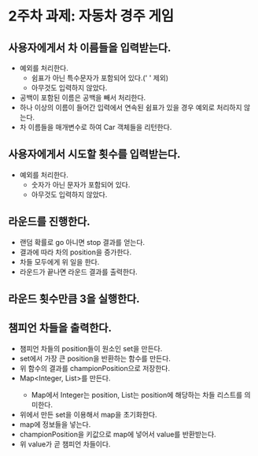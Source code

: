 # 2주차 과제: 자동차 경주 게임

## 사용자에게서 차 이름들을 입력받는다.
- 예외를 처리한다.
    - 쉼표가 아닌 특수문자가 포함되어 있다.(' ' 제외)
    - 아무것도 입력하지 않았다.
- 공백이 포함된 이름은 공백을 빼서 처리한다.
- 하나 이상의 이름이 들어간 입력에서 연속된 쉼표가 있을 경우 예외로 처리하지 않는다.
- 차 이름들을 매개변수로 하여 Car 객체들을 리턴한다.



## 사용자에게서 시도할 횟수를 입력받는다.
- 예외를 처리한다.
    - 숫자가 아닌 문자가 포함되어 있다.
    - 아무것도 입력하지 않았다.




## 라운드를 진행한다.
- 랜덤 확률로 go 아니면 stop 결과를 얻는다.
- 결과에 따라 차의 position을 증가한다.
- 차들 모두에게 위 일을 한다.
- 라운드가 끝나면 라운드 결과를 출력한다.


## 라운드 횟수만큼 3을 실행한다.


## 챔피언 차들을 출력한다.
- 챔피언 차들의 position들이 원소인 set을 만든다.
- set에서 가장 큰 position을 반환하는 함수를 만든다.
- 위 함수의 결과를 championPosition으로 저장한다.
- Map<Integer, List<Car>>를 만든다.
    - Map에서 Integer는 position, List<Car>는 position에 해당하는 차들 리스트를 의미한다.
- 위에서 만든 set을 이용해서 map을 초기화한다.
- map에 정보들을 넣는다.
- championPosition을 키값으로 map에 넣어서 value를 반환받는다.
- 위 value가 곧 챔피언 차들이다.